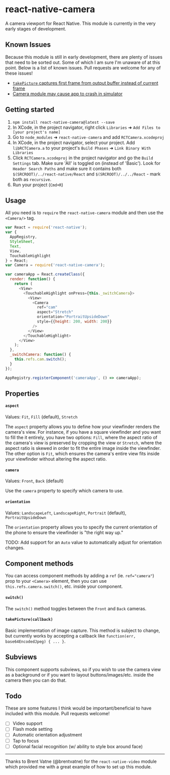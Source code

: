 # react-native-camera

A camera viewport for React Native. This module is currently in the very early stages of development.

## Known Issues
Because this module is still in early development, there are plenty of issues that need to be sorted out. Some of which I am sure I'm unaware of at this point. Below is a list of known issues. Pull requests are welcome for any of these issues!

- [`takePicture` captures first frame from output buffer instead of current frame](https://github.com/lwansbrough/react-native-camera/issues/10)
- [Camera module may cause app to crash in simulator](https://github.com/lwansbrough/react-native-camera/issues/8)

## Getting started

1. `npm install react-native-camera@latest --save`
2. In XCode, in the project navigator, right click `Libraries` ➜ `Add Files to [your project's name]`
3. Go to `node_modules` ➜ `react-native-camera` and add `RCTCamera.xcodeproj`
4. In XCode, in the project navigator, select your project. Add `libRCTCamera.a` to your project's `Build Phases` ➜ `Link Binary With Libraries`
5. Click `RCTCamera.xcodeproj` in the project navigator and go the `Build Settings` tab. Make sure 'All' is toggled on (instead of 'Basic'). Look for `Header Search Paths` and make sure it contains both `$(SRCROOT)/../react-native/React` and `$(SRCROOT)/../../React` - mark both as `recursive`.
5. Run your project (`Cmd+R`)

## Usage

All you need is to `require` the `react-native-camera` module and then use the
`<Camera/>` tag.

```javascript
var React = require('react-native');
var {
  AppRegistry,
  StyleSheet,
  Text,
  View,
  TouchableHighlight
} = React;
var Camera = require('react-native-camera');

var cameraApp = React.createClass({
  render: function() {
    return (
      <View>
        <TouchableHighlight onPress={this._switchCamera}>
          <View>
            <Camera
              ref="cam"
              aspect="Stretch"
              orientation="PortraitUpsideDown"
              style={{height: 200, width: 200}}
            />
          </View>
        </TouchableHighlight>
      </View>
    );
  },
  _switchCamera: function() {
    this.refs.cam.switch();
  }
});

AppRegistry.registerComponent('cameraApp', () => cameraApp);
```

## Properties

#### `aspect`

Values: `Fit`, `Fill` (default), `Stretch`

The `aspect` property allows you to define how your viewfinder renders the camera's view. For instance, if you have a square viewfinder and you want to fill the it entirely, you have two options: `Fill`, where the aspect ratio of the camera's view is preserved by cropping the view or `Stretch`, where the aspect ratio is skewed in order to fit the entire image inside the viewfinder. The other option is `Fit`, which ensures the camera's entire view fits inside your viewfinder without altering the aspect ratio.

#### `camera`

Values: `Front`, `Back` (default)

Use the `camera` property to specify which camera to use.


#### `orientation`

Values: `LandscapeLeft`, `LandscapeRight`, `Portrait` (default), `PortraitUpsideDown`

The `orientation` property allows you to specify the current orientation of the phone to ensure the viewfinder is "the right way up."

TODO: Add support for an `Auto` value to automatically adjust for orientation changes.


## Component methods

You can access component methods by adding a `ref` (ie. `ref="camera"`) prop to your `<Camera>` element, then you can use `this.refs.camera.switch()`, etc. inside your component.

#### `switch()`

The `switch()` method toggles between the `Front` and `Back` cameras.


#### `takePicture(callback)`

Basic implementation of image capture. This method is subject to change, but currently works by accepting a callback like `function(err, base64EncodedJpeg) { ... }`.

## Subviews
This component supports subviews, so if you wish to use the camera view as a background or if you want to layout buttons/images/etc. inside the camera then you can do that.

## Todo
These are some features I think would be important/beneficial to have included with this module. Pull requests welcome!

- [ ] Video support
- [ ] Flash mode setting
- [ ] Automatic orientation adjustment
- [ ] Tap to focus
- [ ] Optional facial recognition (w/ ability to style box around face)

------------

Thanks to Brent Vatne (@brentvatne) for the `react-native-video` module which provided me with a great example of how to set up this module.

